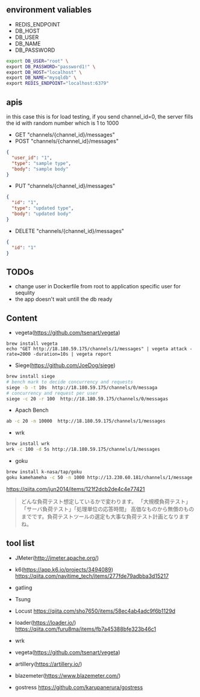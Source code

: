 ## environment valiables

- REDIS_ENDPOINT
- DB_HOST
- DB_USER
- DB_NAME
- DB_PASSWORD

```sh
export DB_USER="root" \
export DB_PASSWORD="password1!" \
export DB_HOST="localhost" \
export DB_NAME="mysqldb" \
export REDIS_ENDPOINT="localhost:6379"
```

## apis

in this case this is for load testing, if you send channel_id=0, the server fills the id with random number which is 1 to 1000

* GET "channels/{channel_id}/messages"
* POST "channels/{channel_id}/messages"
```json
{
  "user_id": "1",
  "type": "sample type",
  "body": "sample body"
}
```

* PUT "channels/{channel_id}/messages"
```json
{
  "id": "1",
  "type": "updated type",
  "body": "updated body"
}
```

* DELETE "channels/{channel_id}/messages"
```json
{
  "id": "1"
}
```


## TODOs

* change user in Dockerfile from root to application specific user for sequlity
* the app doesn't wait untill the db ready


## Content


* vegeta(https://github.com/tsenart/vegeta)
```
brew install vegeta
echo "GET http://18.180.59.175/channels/1/messages" | vegeta attack -rate=2000 -duration=10s | vegeta report
```

* Siege(https://github.com/JoeDog/siege)

```sh
brew install siege
# bench mark to decide concurrency and requests
siege -b -t 10s  http://18.180.59.175/channels/0/messaga
# concurrency and request per user
siege -c 20 -r 100  http://18.180.59.175/channels/0/messagas
```

* Apach Bench

```sh
ab -c 20 -n 10000  http://18.180.59.175/channels/1/messages
```


* wrk

```sh
brew install wrk
wrk -c 100 -d 5s http://18.180.59.175/channels/1/messages
```

* goku

```sh
brew install k-nasa/tap/goku
goku kamehameha -c 50 -n 1000 http://13.230.60.181/channels/1/message
```

https://qiita.com/jun2014/items/121f2dcb2de4c4e77421
>どんな負荷テスト想定しているかで変わります。
>「大規模負荷テスト」「サーバ負荷テスト」「処理単位の応答時間」
>高価なものから無償のものまでです。負荷テストツールの選定も大事な負荷テスト計画となりますね。



## tool list
- JMeter(http://jmeter.apache.org/) 
- k6(https://app.k6.io/projects/3494089)
https://qiita.com/navitime_tech/items/277fde79adbba3d15217
- gatling
- Tsung
- Locust
https://qiita.com/sho7650/items/58ec4ab4adc9f6b1129d
- loader(https://loader.io/)
https://qiita.com/furu8ma/items/fb7a45388bfe323b46c1
- wrk
- vegeta(https://github.com/tsenart/vegeta)
- artillery(https://artillery.io/)

- blazemeter(https://www.blazemeter.com/)



- gostress
https://github.com/karupanerura/gostress



